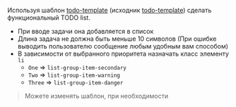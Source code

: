 Используя шаблон [todo-template](https://maksimsheiko.github.io/demo/todo-template.html) (исходник [todo-template](https://github.com/maksimsheiko/maksimsheiko.github.io/blob/master/demo/todo-template.html)) сделать функциональный TODO list.
- При вводе задачи она добавляется в список
- Длина задача не должна быть меньше 10 символов (При ошибке выводить пользователю сообщение любым удобным вам способом)
- В зависимости от выбранного приоритета назначать класс элементу `li`
    * `One` => `list-group-item-secondary`
    * `Two` => `list-group-item-warning`
    * `Three` => `list-group-item-danger`

> Можете изменять шаблон, при необходимости